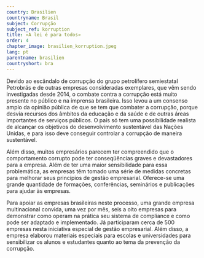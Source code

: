 ```yaml
---
country: Brasilien
countryname: Brasil
subject: Corrupção
subject_ref: korruption
title: «A lei é para todos»
order: 4
chapter_image: brasilien_korruption.jpeg
lang: pt
parentname: brasilien
countryshort: bra
---
```

<div class="content" markdown="1">
Devido ao escândalo de corrupção do grupo petrolífero semiestatal Petrobrás e de outras empresas consideradas exemplares, que vêm sendo investigadas desde 2014, o combate contra a corrupção está muito presente no público e na imprensa brasileira. Isso levou a um consenso amplo da opinião pública de que se tem que combater a corrupção, porque desvia recursos dos âmbitos da educação e da saúde e de outras áreas importantes de serviços públicos. O país só tem uma possibilidade realista de alcançar os objetivos do desenvolvimento sustentável das Nações Unidas, e para isso deve conseguir controlar a corrupção de maneira sustentável.

Além disso, muitos empresários parecem ter compreendido que o comportamento corrupto pode ter conseqüências graves e devastadores para a empresa. Além de ter uma maior sensibilidade para essa problemática, as empresas têm tomado uma série de medidas concretas para melhorar seus princípios de gestão empresarial. Oferece-se uma grande quantidade de formações, conferências, seminários e publicações para ajudar às empresas.

Para apoiar as empresas brasileiras neste processo, uma grande empresa multinacional convida, uma vez por mês, seis a oito empresas para demonstrar como operam na prática seu sistema de compliance e como pode ser adaptado e implementado. Já participaram cerca de 500 empresas nesta iniciativa especial de gestão empresarial. Além disso, a empresa elaborou materiais especiais para escolas e universidades para sensibilizar os alunos e estudantes quanto ao tema da prevenção da corrupção.
</div>
